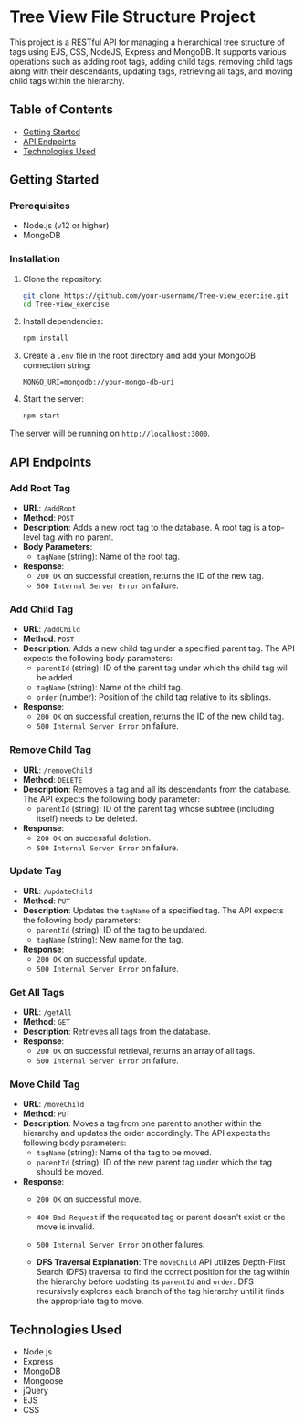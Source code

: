 # Tree View File Structure Project 

This project is a RESTful API for managing a hierarchical tree structure of tags using EJS, CSS, NodeJS, Express and MongoDB. It supports various operations such as adding root tags, adding child tags, removing child tags along with their descendants, updating tags, retrieving all tags, and moving child tags within the hierarchy.

## Table of Contents

- [Getting Started](#getting-started)
- [API Endpoints](#api-endpoints)
- [Technologies Used](#technologies-used)

## Getting Started

### Prerequisites

- Node.js (v12 or higher)
- MongoDB

### Installation

1. Clone the repository:
    ```bash
    git clone https://github.com/your-username/Tree-view_exercise.git
    cd Tree-view_exercise
    ```

2. Install dependencies:
    ```bash
    npm install
    ```

3. Create a `.env` file in the root directory and add your MongoDB connection string:
    ```
    MONGO_URI=mongodb://your-mongo-db-uri
    ```

4. Start the server:
    ```bash
    npm start
    ```

The server will be running on `http://localhost:3000`.

## API Endpoints

### Add Root Tag

- **URL**: `/addRoot`
- **Method**: `POST`
- **Description**: Adds a new root tag to the database. A root tag is a top-level tag with no parent.
- **Body Parameters**:
  - `tagName` (string): Name of the root tag.
- **Response**:
  - `200 OK` on successful creation, returns the ID of the new tag.
  - `500 Internal Server Error` on failure.

### Add Child Tag

- **URL**: `/addChild`
- **Method**: `POST`
- **Description**: Adds a new child tag under a specified parent tag. The API expects the following body parameters:
  - `parentId` (string): ID of the parent tag under which the child tag will be added.
  - `tagName` (string): Name of the child tag.
  - `order` (number): Position of the child tag relative to its siblings.
- **Response**:
  - `200 OK` on successful creation, returns the ID of the new child tag.
  - `500 Internal Server Error` on failure.

### Remove Child Tag

- **URL**: `/removeChild`
- **Method**: `DELETE`
- **Description**: Removes a tag and all its descendants from the database. The API expects the following body parameter:
  - `parentId` (string): ID of the parent tag whose subtree (including itself) needs to be deleted.
- **Response**:
  - `200 OK` on successful deletion.
  - `500 Internal Server Error` on failure.

### Update Tag

- **URL**: `/updateChild`
- **Method**: `PUT`
- **Description**: Updates the `tagName` of a specified tag. The API expects the following body parameters:
  - `parentId` (string): ID of the tag to be updated.
  - `tagName` (string): New name for the tag.
- **Response**:
  - `200 OK` on successful update.
  - `500 Internal Server Error` on failure.

### Get All Tags

- **URL**: `/getAll`
- **Method**: `GET`
- **Description**: Retrieves all tags from the database.
- **Response**:
  - `200 OK` on successful retrieval, returns an array of all tags.
  - `500 Internal Server Error` on failure.

### Move Child Tag

- **URL**: `/moveChild`
- **Method**: `PUT`
- **Description**: Moves a tag from one parent to another within the hierarchy and updates the order accordingly. The API expects the following body parameters:
  - `tagName` (string): Name of the tag to be moved.
  - `parentId` (string): ID of the new parent tag under which the tag should be moved.
- **Response**:
  - `200 OK` on successful move.
  - `400 Bad Request` if the requested tag or parent doesn't exist or the move is invalid.
  - `500 Internal Server Error` on other failures.

  - **DFS Traversal Explanation**: The `moveChild` API utilizes Depth-First Search (DFS) traversal to find the correct position for the tag within the hierarchy before updating its `parentId` and `order`. DFS recursively explores each branch of the tag hierarchy until it finds the appropriate tag to move.


## Technologies Used

- Node.js
- Express
- MongoDB
- Mongoose
- jQuery
- EJS
- CSS
